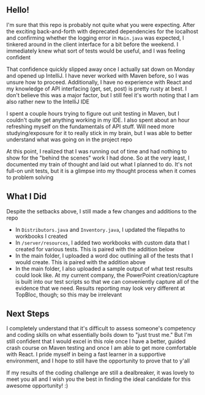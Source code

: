 ## Hello!

I'm sure that this repo is probably not quite what you were expecting. After the exciting back-and-forth with deprecated dependencies for the localhost and confirming whether the logging error in `Main.java` was expected, I tinkered around in the client interface for a bit before the weekend. I immediately knew what sort of tests would be useful, and I was feeling confident

That confidence quickly slipped away once I actually sat down on Monday and opened up IntelliJ. I have never worked with Maven before, so I was unsure how to proceed. Additionally, I have no experience with React and my knowledge of API interfacing (get, set, post) is pretty rusty at best. I don't believe this was a major factor, but I still feel it's worth noting that I am also rather new to the IntelliJ IDE

I spent a couple hours trying to figure out unit testing in Maven, but I couldn't quite get anything working in my IDE. I also spent about an hour refreshing myself on the fundamentals of API stuff. Will need more studying/exposure for it to really stick in my brain, but I was able to better understand what was going on in the project repo

At this point, I realized that I was running out of time and had nothing to show for the "behind the scenes" work I had done. So at the very least, I documented my train of thought and laid out what I planned to do. It's not full-on unit tests, but it is a glimpse into my thought process when it comes to problem solving

## What I Did
Despite the setbacks above, I still made a few changes and additions to the repo 
- In `Distributors.java` and `Inventory.java`, I updated the filepaths to workbooks I created
- In `/server/resources`, I added two workbooks with custom data that I created for various tests. This is paired with the addition below
- In the main folder, I uploaded a word doc outlining all of the tests that I would create. This is paired with the addition above
- In the main folder, I also uploaded a sample output of what test results could look like. At my current company, the PowerPoint creation/capture is built into our test scripts so that we can conveniently capture all of the evidence that we need. Results reporting may look very different at TopBloc, though; so this may be irrelevant


## Next Steps

I completely understand that it's difficult to assess someone's competency and coding skills on what essentially boils down to "just trust me." But I'm still confident that I would excel in this role once I have a better, guided crash course on Maven testing and once I am able to get more comfortable with React. I pride myself in being a fast learner in a supportive environment, and I hope to still have the opportunity to prove that to y'all

If my results of the coding challenge are still a dealbreaker, it was lovely to meet you all and I wish you the best in finding the ideal candidate for this awesome opportunity! :)
